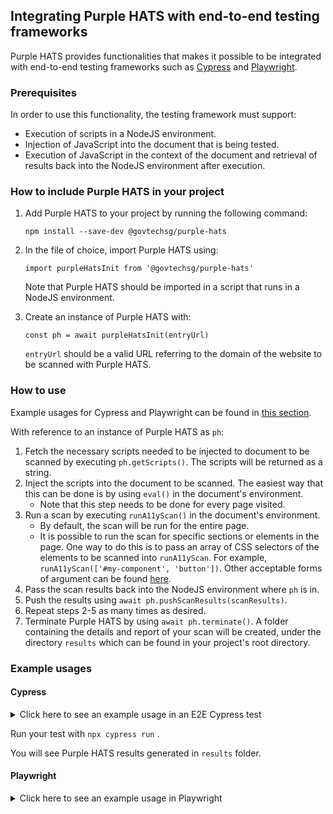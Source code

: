 ## Integrating Purple HATS with end-to-end testing frameworks
Purple HATS provides functionalities that makes it possible to be integrated with end-to-end testing frameworks such as [Cypress](https://www.cypress.io/) and [Playwright](https://playwright.dev/).

### Prerequisites
In order to use this functionality, the testing framework must support:
- Execution of scripts in a NodeJS environment.
- Injection of JavaScript into the document that is being tested.
- Execution of JavaScript in the context of the document and retrieval of results back into the NodeJS environment after execution.

### How to include Purple HATS in your project
1. Add Purple HATS to your project by running the following command:

    `npm install --save-dev @govtechsg/purple-hats`
2. In the file of choice, import Purple HATS using:
    
    `import purpleHatsInit from '@govtechsg/purple-hats'`

    Note that Purple HATS should be imported in a script that runs in a NodeJS environment.

3. Create an instance of Purple HATS with:

    `const ph = await purpleHatsInit(entryUrl)`

    `entryUrl` should be a valid URL referring to the domain of the website to be scanned with Purple HATS.

### How to use
Example usages for Cypress and Playwright can be found in [this section](#example-usages).

With reference to an instance of Purple HATS as `ph`:
1. Fetch the necessary scripts needed to be injected to document to be scanned by executing `ph.getScripts()`. The scripts will be returned as a string.
2. Inject the scripts into the document to be scanned. The easiest way that this can be done is by using `eval()` in the document's environment.
    - Note that this step needs to be done for every page visited.
3. Run a scan by executing `runA11yScan()` in the document's environment.
    - By default, the scan will be run for the entire page.
    - It is possible to run the scan for specific sections or elements in the page. One way to do this is to pass an array of CSS selectors of the elements to be scanned into `runA11yScan`. For example, `runA11yScan(['#my-component', 'button'])`. Other acceptable forms of argument can be found [here](https://github.com/dequelabs/axe-core/blob/develop/doc/API.md#context-parameter).
4. Pass the scan results back into the NodeJS environment where `ph` is in. 
5. Push the results using `await ph.pushScanResults(scanResults)`.
6. Repeat steps 2-5 as many times as desired.
7. Terminate Purple HATS by using `await ph.terminate()`. A folder containing the details and report of your scan will be created, under the directory `results` which can be found in your project's root directory.

### Example usages
#### Cypress
<details>
<summary>Click here to see an example usage in an E2E Cypress test</summary>

We will be creating the following files in a demo Cypress project:
    
    ├── cypress
    │   ├── e2e
    │   │   └── spec.cy.js
    │   └── support
    │       └── e2e.js
    ├── cypress.config.js
    └── package.json

Create a <code>package.json</code> by running <code>npm init</code> . Accept the default options or customise it as needed.

Install the following node dependencies by running <code>npm install cypress @govtechsg/purple-hats --save-dev </code>

Navigate to <code>node_modules/@govtechsg/purple-hats</code> and run <code>npm install</code> within the folder to install remaining Purple HATS dependencies.

Create <code>cypress.config.js</code> with the following contents:

    import { defineConfig } from "cypress";
    import purpleHatsInit from "@govtechsg/purple-hats";

    const ph = await purpleHatsInit(
    "https://govtechsg.github.io",
    "customFlowLabelTestString",
    "testName",
    "testMail@gmail.com"
    );

    export default defineConfig({
    e2e: {
        setupNodeEvents(on, config) {
        on("task", {
            getPhScripts() {
            return ph.getScripts();
            },
            async pushPhScanResults(res) {
            await ph.pushScanResults(res);
            return null;
            },
            returnResultsDir() {
            return `results/${ph.randomToken}_${ph.scanDetails.urlsCrawled.scanned.length}pages/reports/report.html`;
            },
            async terminatePh() {
            return await ph.terminate();
            },
        });
        },
    },
    });

Create a sub-folder and file <code>cypress/support/e2e.js</code> with the following contents::

    Cypress.Commands.add("injectPhScripts", () => {
    cy.task("getPhScripts").then((s) => {
        cy.window().then((win) => {
        win.eval(s);
        });
    });
    });

    Cypress.Commands.add("runPhScan", (elements) => {
    cy.window().then(async (win) => {
        const res = await win.runA11yScan(elements);
        cy.task("pushPhScanResults", res);
    });
    });

    Cypress.Commands.add("terminatePh", () => {
    cy.task("terminatePh");
    });

Create <code>cypress/e2e/spec.cy.js</code> with the following contents:
    
    describe("template spec", () => {
    it("should run purple HATS", () => {
        cy.visit(
        "https://govtechsg.github.io/purple-banner-embeds/purple-integrated-scan-example.htm"
        );
        cy.injectPhScripts();
        cy.runPhScan();
        cy.contains("Click Me").click();
        // Run a scan on <input> and <button> elements
        cy.runPhScan(["input", "button"]);

        cy.terminatePh();
    });

    it("should contain custom flow label", () => {
        cy.task("returnResultsDir").then((res) => {
        console.log("res: ", res);
        cy.visit(`./${res}`);
        cy.get("#pagesScannedModalToggle").should(
            "contain",
            "customFlowLabelTestString"
        );
        });
    });
    });
</details>

Run your test with <code>npx cypress run</code> .

You will see Purple HATS results generated in <code>results</code> folder.

#### Playwright
<details>
    <summary>Click here to see an example usage in Playwright</summary>

    import { chromium } from 'playwright';
    import purpleHatsInit from 'purple-hats';

    const ph = await purpleHatsInit('https://govtechsg.github.io');

    (async () => {
        const browser = await chromium.launch({
            headless: false,
        });
        const context = await browser.newContext();
        const page = await context.newPage();

        const runPhScan = async (elementsToScan) => {
            const scanRes = await page.evaluate(
            async elementsToScan => await runA11yScan(elementsToScan),
            elementsToScan,
            );
            await ph.pushScanResults(scanRes);
        };

        await page.goto('https://govtechsg.github.io/purple-banner-embeds/purple-integrated-scan-example.htm');
        await page.evaluate(ph.getScripts());
        await runPhScan();

        await page.getByRole('button', { name: 'Click Me' }).click();
        // Run a scan on <input> and <button> elements
        await runPhScan(['input', 'button'])

        // ---------------------
        await context.close();
        await browser.close();
        await ph.terminate();
    })();
</details>
